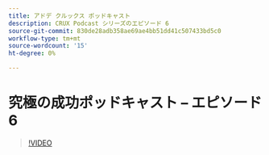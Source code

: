 ```yaml
---
title: アドデ クルックス ポッドキャスト
description: CRUX Podcast シリーズのエピソード 6
source-git-commit: 830de28adb358ae69ae4bb51dd41c507433bd5c0
workflow-type: tm+mt
source-wordcount: '15'
ht-degree: 0%

---
```


# 究極の成功ポッドキャスト – エピソード 6

>[!VIDEO](https://video.tv.adobe.com/v/3429331?quality=12learn=on)
